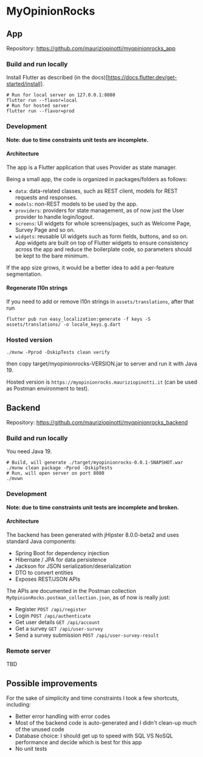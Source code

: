 # MyOpinionRocks

## App

Repository: https://github.com/mauriziopinotti/myopinionrocks_app

### Build and run locally

Install Flutter as described (in the docs)[https://docs.flutter.dev/get-started/install].

```shell
# Run for local server on 127.0.0.1:8080
flutter run --flavor=local
# Run for hosted server
flutter run --flavor=prod
```

### Development

**Note: due to time constraints unit tests are incomplete.**

#### Architecture

The app is a Flutter application that uses Provider as state manager.

Being a small app, the code is organized in packages/folders as follows:
- `data`: data-related classes, such as REST client, models for REST requests and responses.
- `models`: non-REST models to be used by the app.
- `providers`: providers for state management, as of now just the User provider to handle login/logout.
- `screens`: UI widgets for whole screens/pages, such as Welcome Page, Survey Page and so on.
- `widgets`: reusable UI widgets such as form fields, buttons, and so on. App widgets are built on top of Flutter widgets to ensure consistency across the app and reduce the boilerplate code, so parameters should be kept to the bare minimum.

If the app size grows, it would be a better idea to add a per-feature segmentation.

#### Regenerate l10n strings

If you need to add or remove l10n strings in `assets/translations`, after that run

```shell
flutter pub run easy_localization:generate -f keys -S assets/translations/ -o locale_keys.g.dart
```

### Hosted version

```shell
./mvnw -Pprod -DskipTests clean verify
```

then copy target/myopinionrocks-VERSION.jar to server and run it with Java 19.

Hosted version is `https://myopinionrocks.mauriziopinotti.it` (can be used as Postman environment to test).

## Backend

Repository: https://github.com/mauriziopinotti/myopinionrocks_backend

### Build and run locally

You need Java 19.

```shell
# Build, will generate ./target/myopinionrocks-0.0.1-SNAPSHOT.war
./mvnw clean package -Pprod -DskipTests
# Run, will open server on port 8080
./mvwn
```

### Development

**Note: due to time constraints unit tests are incomplete and broken.**

#### Architecture

The backend has been generated with jHipster 8.0.0-beta2 and uses standard Java components:
- Spring Boot for dependency injection
- Hibernate / JPA for data persistence
- Jackson for JSON serialization/deserialization
- DTO to convert entities
- Exposes REST/JSON APIs

The APIs are documented in the Postman collection `MyOpinionRocks.postman_collection.json`, as of now is really just:
- Register `POST /api/register`
- Login `POST /api/authenticate`
- Get user details `GET /api/account`
- Get a survey `GET /api/user-survey`
- Send a survey submission `POST /api/user-survey-result`

### Remote server

TBD

## Possible improvements

For the sake of simplicity and time constraints I took a few shortcuts, including:

- Better error handling with error codes
- Most of the backend code is auto-generated and I didn't clean-up much of the unused code
- Database choice: I should get up to speed with SQL VS NoSQL performance and decide which is best for this app
- No unit tests
